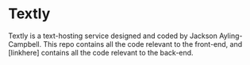 # Textly

Textly is a text-hosting service designed and coded by Jackson Ayling-Campbell. This repo contains all the code relevant to the front-end, and [linkhere] contains all the code relevant to the back-end.